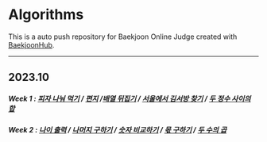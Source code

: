 # Algorithms
This is a auto push repository for Baekjoon Online Judge created with [BaekjoonHub](https://github.com/BaekjoonHub/BaekjoonHub).

<hr>

## 2023.10

 ##### Week 1 : <a href="https://github.com/yeheeshin/Algorithms/tree/main/프로그래머스/lv0/120814.%E2%80%85피자%E2%80%85나눠%E2%80%85먹기%E2%80%85（1）">피자 나눠 먹기</a> / <a href="https://github.com/yeheeshin/Algorithms/tree/main/프로그래머스/lv0/120898.%E2%80%85편지">편지</a> /<a href="https://github.com/yeheeshin/Algorithms/tree/main/프로그래머스/lv0/120814.%E2%80%85피자%E2%80%85나눠%E2%80%85먹기%E2%80%85（1）">배열 뒤집기</a> / <a href="https://github.com/yeheeshin/Algorithms/tree/main/프로그래머스/lv1/12919.%E2%80%85서울에서%E2%80%85김서방%E2%80%85찾기">서울에서 김서방 찾기</a> / <a href="https://github.com/yeheeshin/Algorithms/tree/main/프로그래머스/lv1/12912.%E2%80%85두%E2%80%85정수%E2%80%85사이의%E2%80%85합">두 정수 사이의 합</a>

##### Week 2 : <a href="https://github.com/yeheeshin/Algorithms/tree/main/프로그래머스/unrated/120820.%E2%80%85나이%E2%80%85출력">나이 출력</a> / <a href="https://github.com/yeheeshin/Algorithms/tree/main/%ED%94%84%EB%A1%9C%EA%B7%B8%EB%9E%98%EB%A8%B8%EC%8A%A4/unrated/120810.%E2%80%85%EB%82%98%EB%A8%B8%EC%A7%80%E2%80%85%EA%B5%AC%ED%95%98%EA%B8%B0">나머지 구하기</a> / <a href="https://github.com/yeheeshin/Algorithms/tree/main/%ED%94%84%EB%A1%9C%EA%B7%B8%EB%9E%98%EB%A8%B8%EC%8A%A4/unrated/120807.%E2%80%85%EC%88%AB%EC%9E%90%E2%80%85%EB%B9%84%EA%B5%90%ED%95%98%EA%B8%B0">숫자 비교하기</a> / <a href="https://github.com/yeheeshin/Algorithms/tree/main/%ED%94%84%EB%A1%9C%EA%B7%B8%EB%9E%98%EB%A8%B8%EC%8A%A4/unrated/120805.%E2%80%85%EB%AA%AB%E2%80%85%EA%B5%AC%ED%95%98%EA%B8%B0">몫 구하기</a> / <a href="https://github.com/yeheeshin/Algorithms/tree/main/%ED%94%84%EB%A1%9C%EA%B7%B8%EB%9E%98%EB%A8%B8%EC%8A%A4/unrated/120804.%E2%80%85%EB%91%90%E2%80%85%EC%88%98%EC%9D%98%E2%80%85%EA%B3%B1">두 수의 곱</a>

